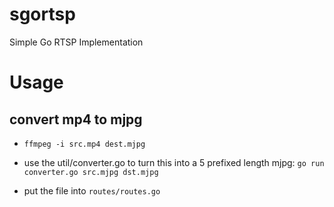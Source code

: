 # sgortsp
Simple Go RTSP Implementation

# Usage

## convert mp4 to mjpg

- `ffmpeg -i src.mp4 dest.mjpg`

- use the util/converter.go to turn this into a 5 prefixed length mjpg: `go run converter.go src.mjpg dst.mjpg`

 - put the file into `routes/routes.go`
